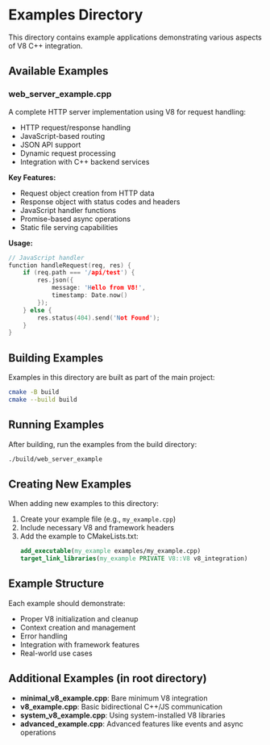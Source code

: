 # Examples Directory

This directory contains example applications demonstrating various aspects of V8 C++ integration.

## Available Examples

### web_server_example.cpp
A complete HTTP server implementation using V8 for request handling:
- HTTP request/response handling
- JavaScript-based routing
- JSON API support
- Dynamic request processing
- Integration with C++ backend services

**Key Features:**
- Request object creation from HTTP data
- Response object with status codes and headers
- JavaScript handler functions
- Promise-based async operations
- Static file serving capabilities

**Usage:**
```cpp
// JavaScript handler
function handleRequest(req, res) {
    if (req.path === '/api/test') {
        res.json({
            message: 'Hello from V8!',
            timestamp: Date.now()
        });
    } else {
        res.status(404).send('Not Found');
    }
}
```

## Building Examples

Examples in this directory are built as part of the main project:

```bash
cmake -B build
cmake --build build
```

## Running Examples

After building, run the examples from the build directory:

```bash
./build/web_server_example
```

## Creating New Examples

When adding new examples to this directory:

1. Create your example file (e.g., `my_example.cpp`)
2. Include necessary V8 and framework headers
3. Add the example to CMakeLists.txt:
   ```cmake
   add_executable(my_example examples/my_example.cpp)
   target_link_libraries(my_example PRIVATE V8::V8 v8_integration)
   ```

## Example Structure

Each example should demonstrate:
- Proper V8 initialization and cleanup
- Context creation and management
- Error handling
- Integration with framework features
- Real-world use cases

## Additional Examples (in root directory)

- **minimal_v8_example.cpp**: Bare minimum V8 integration
- **v8_example.cpp**: Basic bidirectional C++/JS communication
- **system_v8_example.cpp**: Using system-installed V8 libraries
- **advanced_example.cpp**: Advanced features like events and async operations